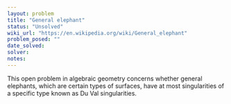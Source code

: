 ```yaml
---
layout: problem
title: "General elephant"
status: "Unsolved"
wiki_url: "https://en.wikipedia.org/wiki/General_elephant"
problem_posed: ""
date_solved:
solver:
notes:
---
```

This open problem in algebraic geometry concerns whether general elephants, which are certain types of surfaces, have at most singularities of a specific type known as Du Val singularities.